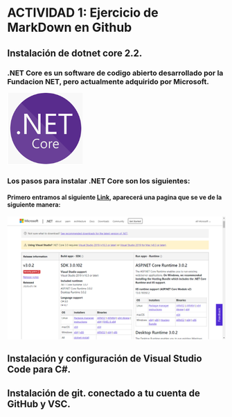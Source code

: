 # ACTIVIDAD 1: Ejercicio de MarkDown en Github

## Instalación de dotnet core 2.2.

### .NET Core es un software de codigo abierto desarrollado por la Fundacion NET, pero actualmente adquirido por Microsoft.

![img1](./IMG/NET1.png)

### Los pasos para instalar .NET Core son los siguientes:

#### Primero entramos al siguiente [Link](https://dotnet.microsoft.com/download/dotnet-core/3.0 "Link de descarga de .NET Core"), aparecerá una pagina que se ve de la siguiente manera:
![pag1](./IMG/PAG.png)

## Instalación y configuración de Visual Studio Code para C#.

## Instalación de git. conectado a tu cuenta de GitHub y VSC.